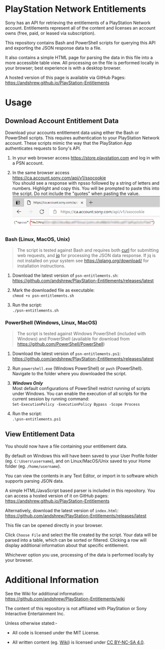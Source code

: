 # PlayStation Network Entitlements

Sony has an API for retrieving the entitlements of a PlayStation Network account. Entitlements represent all of the content and licenses an account owns (free, paid, or leased via subscription).  

This repository contains Bash and PowerShell scripts for querying this API and exporting the JSON response data to a file.  

It also contains a simple HTML page for parsing the data in this file into a more accessible table view. All processing on the file is performed locally in your browser; best experience is with a desktop browser.  

A hosted version of this page is available via GitHub Pages:  
https://andshrew.github.io/PlayStation-Entitlements

# Usage

## Download Account Entitlement Data

Download your accounts entitlement data using either the Bash or PowerShell scripts. This requires authentication to your PlayStation Network account. These scripts mimic the way that the PlayStation App authenticates requests to Sony's API.

1. In your web browser access https://store.playstation.com and log in with a PSN account.  

2. In the same browser access https://ca.account.sony.com/api/v1/ssocookie  
You should see a response with npsso followed by a string of letters and numbers. Highlight and copy this. You will be prompted to paste this into the script. Do not include the "quotes" when pasting the value.
![](assets/img/2021-03-20-15-33-08.png)

### Bash (Linux, MacOS, Unix)

> The script is tested against Bash and requires both [curl](https://curl.se) for submitting web requests, and [jq](https://jqlang.org) for processing the JSON data response. If jq is not installed on your system see https://jqlang.org/download/ for installation instructions.  

1. Download the latest version of `psn-entitlements.sh`:  
https://github.com/andshrew/PlayStation-Entitlements/releases/latest

2. Mark the downloaded file as executable:  
`chmod +x psn-entitlements.sh`

3. Run the script:  
`./psn-entitlements.sh`

### PowerShell (Windows, Linux, MacOS)

> The script is tested against Windows PowerShell (included with Windows) and PowerShell (available for download from https://github.com/PowerShell/PowerShell)

1. Download the latest version of `psn-entitlements.ps1`:  
https://github.com/andshrew/PlayStation-Entitlements/releases/latest

2. Run `powershell.exe` (Windows PowerShell) or `pwsh` (PowerShell). Navigate to the folder where you downloaded the script.

3. **_Windows Only_**  
Most default configurations of PowerShell restrict running of scripts under Windows. You can enable the execution of all scripts for the current session by running command:  
`Set-ExecutionPolicy -ExecutionPolicy Bypass -Scope Process`

4. Run the script:  
`.\psn-entitlements.ps1`

## View Entitlement Data

You should now have a file containing your entitlement data.  

By default on Windows this will have been saved to your User Profile folder (eg. `C:\Users\username`), and on Linux/MacOS/Unix saved to your Home folder (eg. `/home/username`).

You can view the contents in any Text Editor, or import in to software which supports parsing JSON data.  

A simple HTML/JavaScript based parser is included in this repository. You can access a hosted version of it on GitHub pages:  
https://andshrew.github.io/PlayStation-Entitlements

Alternatively, download the latest version of `index.html`:  
https://github.com/andshrew/PlayStation-Entitlements/releases/latest

This file can be opened directly in your browser.  

Click `Choose File` and select the file created by the script. Your data will be parsed into a table, which can be sorted or filtered. Clicking a row will display additional information about that specific entitlement.  

Whichever option you use, processing of the data is performed locally by your browser.

# Additional Information

See the Wiki for additional information:  
https://github.com/andshrew/PlayStation-Entitlements/wiki

The content of this repository is not affiliated with PlayStation or Sony Interactive Entertainment Inc.

Unless otherwise stated:-

* All code is licensed under the MIT License.  

* All written content (eg. [Wiki](https://github.com/andshrew/PlayStation-Entitlements/wiki)) is licensed under [CC BY-NC-SA 4.0](https://creativecommons.org/licenses/by-nc-sa/4.0/).